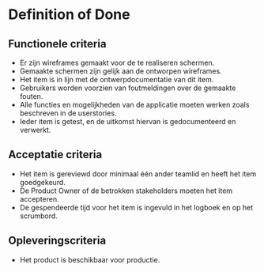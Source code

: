 # Definition of Done

## Functionele criteria

- Er zijn wireframes gemaakt voor de te realiseren schermen.
- Gemaakte schermen zijn gelijk aan de ontworpen wireframes.
- Het item is in lijn met de ontwerpdocumentatie van dit item.
- Gebruikers worden voorzien van foutmeldingen over de gemaakte fouten.
- Alle functies en mogelijkheden van de applicatie moeten werken zoals beschreven in de userstories.
- Ieder item is getest, en de uitkomst hiervan is gedocumenteerd en verwerkt.

## Acceptatie criteria

- Het item is gereviewd door minimaal één ander teamlid en heeft het item goedgekeurd.
- De Product Owner of de betrokken stakeholders moeten het item accepteren.
- De gespendeerde tijd voor het item is ingevuld in het logboek en op het scrumbord.

## Opleveringscriteria

- Het product is beschikbaar voor productie.

